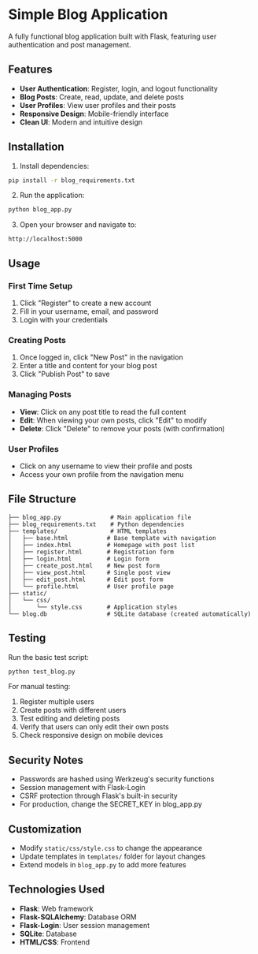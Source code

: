 # Simple Blog Application

A fully functional blog application built with Flask, featuring user authentication and post management.

## Features

- **User Authentication**: Register, login, and logout functionality
- **Blog Posts**: Create, read, update, and delete posts
- **User Profiles**: View user profiles and their posts
- **Responsive Design**: Mobile-friendly interface
- **Clean UI**: Modern and intuitive design

## Installation

1. Install dependencies:
```bash
pip install -r blog_requirements.txt
```

2. Run the application:
```bash
python blog_app.py
```

3. Open your browser and navigate to:
```
http://localhost:5000
```

## Usage

### First Time Setup
1. Click "Register" to create a new account
2. Fill in your username, email, and password
3. Login with your credentials

### Creating Posts
1. Once logged in, click "New Post" in the navigation
2. Enter a title and content for your blog post
3. Click "Publish Post" to save

### Managing Posts
- **View**: Click on any post title to read the full content
- **Edit**: When viewing your own posts, click "Edit" to modify
- **Delete**: Click "Delete" to remove your posts (with confirmation)

### User Profiles
- Click on any username to view their profile and posts
- Access your own profile from the navigation menu

## File Structure

```
├── blog_app.py              # Main application file
├── blog_requirements.txt    # Python dependencies
├── templates/               # HTML templates
│   ├── base.html           # Base template with navigation
│   ├── index.html          # Homepage with post list
│   ├── register.html       # Registration form
│   ├── login.html          # Login form
│   ├── create_post.html    # New post form
│   ├── view_post.html      # Single post view
│   ├── edit_post.html      # Edit post form
│   └── profile.html        # User profile page
├── static/
│   └── css/
│       └── style.css       # Application styles
└── blog.db                 # SQLite database (created automatically)
```

## Testing

Run the basic test script:
```bash
python test_blog.py
```

For manual testing:
1. Register multiple users
2. Create posts with different users
3. Test editing and deleting posts
4. Verify that users can only edit their own posts
5. Check responsive design on mobile devices

## Security Notes

- Passwords are hashed using Werkzeug's security functions
- Session management with Flask-Login
- CSRF protection through Flask's built-in security
- For production, change the SECRET_KEY in blog_app.py

## Customization

- Modify `static/css/style.css` to change the appearance
- Update templates in `templates/` folder for layout changes
- Extend models in `blog_app.py` to add more features

## Technologies Used

- **Flask**: Web framework
- **Flask-SQLAlchemy**: Database ORM
- **Flask-Login**: User session management
- **SQLite**: Database
- **HTML/CSS**: Frontend